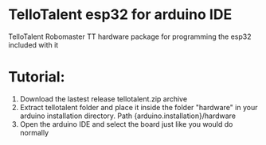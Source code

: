 # TelloTalent esp32 for arduino IDE
TelloTalent Robomaster TT hardware package for programming the esp32 included with it

# Tutorial:
1. Download the lastest release tellotalent.zip archive
2. Extract tellotalent folder and place it inside the folder "hardware" in your arduino installation directory. 
Path {arduino.installation}/hardware
3. Open the arduino IDE and select the board just like you would do normally

